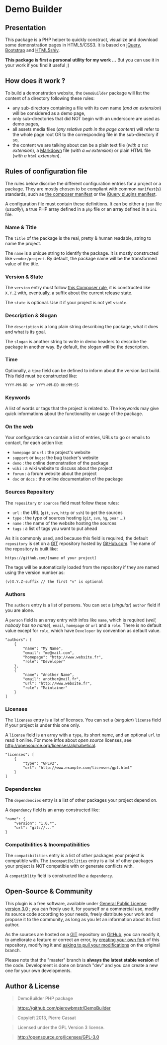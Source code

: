 Demo Builder
============

## Presentation

This package is a PHP helper to quickly construct, visualize and download some demonstration
pages in HTML5/CSS3. It is based on [jQuery](http://jquery.com/), [Bootstrap](http://twitter.github.com/bootstrap/index.html)
and [HTML5shiv](http://code.google.com/p/html5shiv/).

**This package is first a personal utility for my work ...** But you can use it in your work if you find it useful ;)

## How does it work ?

To build a demonstration website, the `DemoBuilder` package will list the content of a directory following these rules:

-   any sub-directory containing a file with its own name (*and an extension*) will be considered as a demo page,
-   only sub-directories that did NOT begin with an underscore are used as demo pages,
-   all assets media files (*any relative path in the page content*) will refer to the whole page root OR to the corresponding
    file in the sub-directory if so,
-   the content we are talking about can be a plain text file (*with a `txt` extension*), a [Markdown](http://daringfireball.net/projects/markdown/)
    file (*with a `md` extension*) or plain HTML file (*with a `html` extension*).

## Rules of configuration file

The rules below discribe the different configuration entries for a project or a package. They
are mostly chosen to be compliant with common `manifest`(s) standards, such as [the composer manifest](http://getcomposer.org/doc/04-schema.md)
or the [jQuery plugins manifest](http://plugins.jquery.com/docs/package-manifest/).

A configuration file must contain these definitions. It can be either a `json` file (*usually*),
a true PHP array defined in a `php` file or an array defined in a `ini` file.

### Name & Title

The `title` of the package is the real, pretty & human readable, string to name the project.

The `name` is a unique string to identify the package. It is mostly constructed like
`vendor/project`. By default, the package name will be the transformed value of the title.

### Version & State

The `version` entry must follow [this Composer rule](http://getcomposer.org/doc/04-schema.md#version),
it is constructed like `X.Y.Z` with, eventually, a suffix about the current release state.

The `state` is optional. Use it if your project is not yet `stable`.

### Description & Slogan

The `description` is a long plain string describing the package, what it does and what is its
goal.

The `slogan` is another string to write in demo headers to describe the package in another way.
By default, the slogan will be the description.

### Time

Optionally, a `time` field can be defined to inform about the version last build. This field must
be constructed like:

    YYYY-MM-DD or YYYY-MM-DD HH:MM:SS

### Keywords

A list of words or tags that the project is related to. The keywords may give quick informations
about the functionality or usage of the package.

### On the web

Your configuration can contain a list of entries, URLs to go or emails to contact, for each action like:
-   `homepage` or `url` : the project's website
-   `support` or `bugs`: the bug tracker's website
-   `demo` : the online demonstration of the package
-   `wiki` : a wiki website to discuss about the project
-   `forum` : a forum website about the project
-   `doc` or `docs` : the online documentation of the package

### Sources Repository

The `repository` or `sources` field must follow these rules:
-   `url` : the URL (`git`, `svn`, `http` or `ssh`) to get the sources
-   `type` : the type of sources hosting (`git`, `svn`, `hg`, `pear` ...)
-   `name` : the name of the website hosting the sources
-   `tags` : a list of tags you want to put ahead

As it is commonly used, and because this field is required, the default `repository` is
set on a [GIT](http://git-scm.com/) repository hosted by [GitHub.com](https://github.com/).
The name of the repository is built like:

    https://github.com/[name of your project]

The tags will be automatically loaded from the repository if they are named using the version
number as:

    (v)X.Y.Z-suffix // the first "v" is optional

### Authors

The `authors` entry is a list of persons. You can set a (*singular*) `author` field if
you are alone.

A `person` field is an array entry with infos like `name`, which is required (*well, nobody has no name*), 
`email`, `homepage` or `url` and a `role`. There is no default value except for `role`, which have
`Developer` by convention as default value.

    "authors": [
        {
            "name": "My Name",
            "email": "me@mail.com",
            "homepage": "http://www.website.fr",
            "role": "Developer"
        },
        {
            "name": "Another Name",
            "email": another@mail.fr",
            "url": "http://www.website.fr",
            "role": "Maintainer"
        }
    ]

### Licenses

The `licenses` entry is a list of licenses. You can set a (*singular*) `license` field if
your project is under this one only.

A `license` field is an array with a `type`, its short name, and an optional `url` to read it online.
For more infos about *open source* licenses, see <http://opensource.org/licenses/alphabetical>.

    "licenses": [
        {
            "type": "GPLv2",
            "url": "http://www.example.com/licenses/gpl.html"
        }
    ]

### Dependencies

The `dependencies` entry is a list of other packages your project depend on.

A `dependency` field is an array constructed like:

    "name": {
        "version": "1.0.*",
        "url": "git://..."
    }

### Compatibilities & Incompatibilities

The `compatibilities` entry is a list of other packages your project is compatible with.
The `incompatibilities` entry is a list of other packages your project is NOT compatible with or
generate conflicts with.

A `compatiblity` field is constructed like a `dependency`.


## Open-Source & Community

This plugin is a free software, available under [General Public License version 3.0](http://opensource.org/licenses/GPL-3.0) ; 
you can freely use it, for yourself or a commercial use, modify its source code according to your needs, 
freely distribute your work and propose it to the community, as long as you let an information about its first author.

As the sources are hosted on a [GIT](http://git-scm.com/) repository on [GitHub](https://github.com/pierowbmstr/DemoBuilder),
you can modify it, to ameliorate a feature or correct an error, by [creating your own fork](https://help.github.com/articles/fork-a-repo)
of this repository, modifying it and [asking to pull your modifications](https://github.com/pierowbmstr/DemoBuilder/pulls) on
the original branch.

Please note that the "master" branch is **always the latest stable version** of the code. 
Development is done on branch "dev" and you can create a new one for your own developments.

## Author & License

>    DemoBuilder PHP package

>    https://github.com/pierowbmstr/DemoBuilder

>    Copyleft 2013, Pierre Cassat

>    Licensed under the GPL Version 3 license.

>    http://opensource.org/licenses/GPL-3.0

